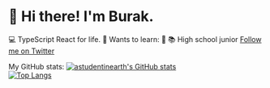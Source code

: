 # 🌠 Hi there! I'm Burak.
💻 TypeScript React for life.
🤖 Wants to learn: 🦀
📚 High school junior
[Follow me on Twitter](https://twitter.com/codingwithburak)

My GitHub stats: 
[![astudentinearth's GitHub stats](https://github-readme-stats.vercel.app/api?username=astudentinearth&show_icons=true&theme=tokyonight)](https://github.com/anuraghazra/github-readme-stats)  
[![Top Langs](https://github-readme-stats.vercel.app/api/top-langs/?username=astudentinearth&layout=compact&theme=tokyonight)](https://github.com/anuraghazra/github-readme-stats)
